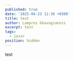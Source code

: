```yaml
---
published: true
date: '2025-04-23 11:38 +0300'
title: test
author: Lampros Gkavogiannis
excerpt: test
tags:
  - iosxr
position: hidden
---
```

test
